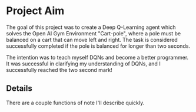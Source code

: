 # Project Aim
The goal of this project was to create a Deep Q-Learning agent which solves the Open AI Gym Environment "Cart-pole", where a pole must be balanced on a cart that can move left and right. The task is considered successfully completed if the pole is balanced for longer than two seconds.

The intention was to teach myself DQNs and become a better programmer. It was successful in clarifying my understanding of DQNs, and I successfully reached the two second mark!

## Details

There are a couple functions of note I'll describe quickly.
